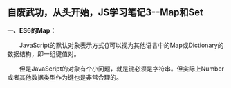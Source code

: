 自废武功，从头开始，JS学习笔记3--Map和Set
--

**一、ES6的Map：**

　　JavaScript的默认对象表示方式{}可以视为其他语言中的Map或Dictionary的数据结构，即一组键值对。

　　但是JavaScript的对象有个小问题，就是键必须是字符串。但实际上Number或者其他数据类型作为键也是非常合理的。

